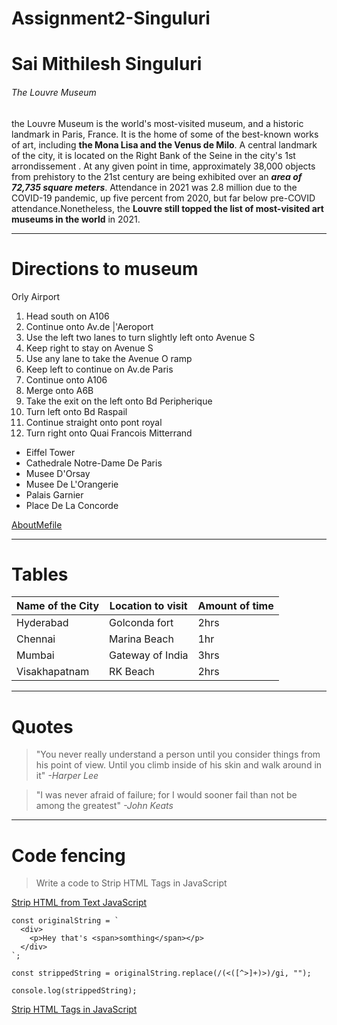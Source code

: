 # Assignment2-Singuluri
# Sai Mithilesh Singuluri
###### The Louvre Museum
the Louvre Museum  is the world's most-visited museum, and a historic landmark in Paris, France. It is the home of some of the best-known works of art, including **the Mona Lisa and the Venus de Milo**. A central landmark of the city, it is located on the Right Bank of the Seine in the city's 1st arrondissement . At any given point in time, approximately 38,000 objects from prehistory to the 21st century are being exhibited over an ***area of 72,735 square meters***. Attendance in 2021 was 2.8 million due to the COVID-19 pandemic, up five percent from 2020, but far below pre-COVID attendance.Nonetheless, the **Louvre still topped the list of most-visited art museums in the world** in 2021.
- - -
# Directions to museum
Orly Airport
1. Head south on A106
2. Continue onto Av.de |'Aeroport
3. Use the left two lanes to turn slightly left onto Avenue S
4. Keep right to stay on Avenue S
5. Use any lane to take the Avenue O ramp
6. Keep left to continue on Av.de Paris
7. Continue onto A106
8. Merge onto A6B
9. Take the exit on the left onto Bd Peripherique
10. Turn left onto Bd Raspail
11. Continue straight onto pont royal
12. Turn right onto Quai Francois Mitterrand
- Eiffel Tower
- Cathedrale Notre-Dame De Paris
- Musee D'Orsay
- Musee De L'Orangerie
- Palais Garnier
- Place De La Concorde

[AboutMefile](AboutMe.md)

- - -
# Tables
| Name of the City | Location to visit | Amount of time |
| ---              | ---               | ---            |
| Hyderabad        | Golconda fort     | 2hrs           |
| Chennai          | Marina Beach      | 1hr            |
| Mumbai           | Gateway of India  | 3hrs           |
| Visakhapatnam    | RK Beach          | 2hrs           |

---
# Quotes
> "You never really understand a person until you consider things from his point of view. Until you climb inside of his skin and walk around in it" *-Harper Lee*

> "I was never afraid of failure; for I would sooner fail than not be among the greatest" *-John Keats*
---
# Code fencing

> Write a code to Strip HTML Tags in JavaScript

[Strip HTML from Text JavaScript](https://stackoverflow.com/questions/822452/strip-html-from-text-javascript)
``` 
const originalString = `
  <div>
    <p>Hey that's <span>somthing</span></p>
  </div>
`;

const strippedString = originalString.replace(/(<([^>]+)>)/gi, "");

console.log(strippedString);
```

[Strip HTML Tags in JavaScript](https://css-tricks.com/snippets/javascript/strip-html-tags-in-javascript/)


